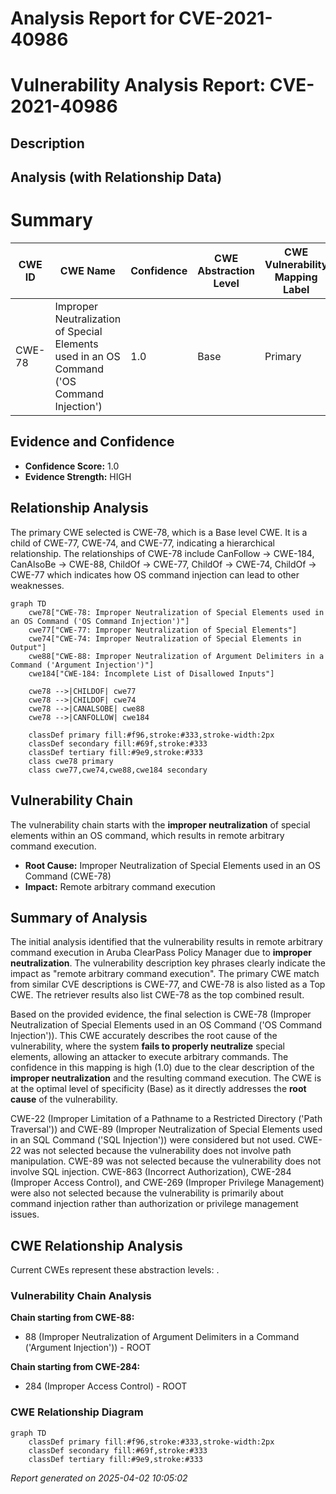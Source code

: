 # Analysis Report for CVE-2021-40986

# Vulnerability Analysis Report: CVE-2021-40986

## Description



## Analysis (with Relationship Data)

# Summary
| CWE ID | CWE Name | Confidence | CWE Abstraction Level | CWE Vulnerability Mapping Label | CWE-Vulnerability Mapping Notes |
|---|---|---|---|---|---|
| CWE-78 | Improper Neutralization of Special Elements used in an OS Command ('OS Command Injection') | 1.0 | Base | Primary | Allowed |

## Evidence and Confidence

*   **Confidence Score:** 1.0
*   **Evidence Strength:** HIGH

## Relationship Analysis
The primary CWE selected is CWE-78, which is a Base level CWE. It is a child of CWE-77, CWE-74, and CWE-77, indicating a hierarchical relationship. The relationships of CWE-78 include CanFollow -> CWE-184, CanAlsoBe -> CWE-88, ChildOf -> CWE-77, ChildOf -> CWE-74, ChildOf -> CWE-77 which indicates how OS command injection can lead to other weaknesses.

```mermaid
graph TD
    cwe78["CWE-78: Improper Neutralization of Special Elements used in an OS Command ('OS Command Injection')"]
    cwe77["CWE-77: Improper Neutralization of Special Elements"]
    cwe74["CWE-74: Improper Neutralization of Special Elements in Output"]
    cwe88["CWE-88: Improper Neutralization of Argument Delimiters in a Command ('Argument Injection')"]
    cwe184["CWE-184: Incomplete List of Disallowed Inputs"]

    cwe78 -->|CHILDOF| cwe77
    cwe78 -->|CHILDOF| cwe74
    cwe78 -->|CANALSOBE| cwe88
    cwe78 -->|CANFOLLOW| cwe184

    classDef primary fill:#f96,stroke:#333,stroke-width:2px
    classDef secondary fill:#69f,stroke:#333
    classDef tertiary fill:#9e9,stroke:#333
    class cwe78 primary
    class cwe77,cwe74,cwe88,cwe184 secondary
```

## Vulnerability Chain
The vulnerability chain starts with the **improper neutralization** of special elements within an OS command, which results in remote arbitrary command execution.
  - **Root Cause:** Improper Neutralization of Special Elements used in an OS Command (CWE-78)
  - **Impact:** Remote arbitrary command execution

## Summary of Analysis
The initial analysis identified that the vulnerability results in remote arbitrary command execution in Aruba ClearPass Policy Manager due to **improper neutralization**. The vulnerability description key phrases clearly indicate the impact as "remote arbitrary command execution". The primary CWE match from similar CVE descriptions is CWE-77, and CWE-78 is also listed as a Top CWE. The retriever results also list CWE-78 as the top combined result.

Based on the provided evidence, the final selection is CWE-78 (Improper Neutralization of Special Elements used in an OS Command ('OS Command Injection')). This CWE accurately describes the root cause of the vulnerability, where the system **fails to properly neutralize** special elements, allowing an attacker to execute arbitrary commands. The confidence in this mapping is high (1.0) due to the clear description of the **improper neutralization** and the resulting command execution. The CWE is at the optimal level of specificity (Base) as it directly addresses the **root cause** of the vulnerability.

CWE-22 (Improper Limitation of a Pathname to a Restricted Directory ('Path Traversal')) and CWE-89 (Improper Neutralization of Special Elements used in an SQL Command ('SQL Injection')) were considered but not used. CWE-22 was not selected because the vulnerability does not involve path manipulation. CWE-89 was not selected because the vulnerability does not involve SQL injection. CWE-863 (Incorrect Authorization), CWE-284 (Improper Access Control), and CWE-269 (Improper Privilege Management) were also not selected because the vulnerability is primarily about command injection rather than authorization or privilege management issues.


## CWE Relationship Analysis

Current CWEs represent these abstraction levels: .


### Vulnerability Chain Analysis

**Chain starting from CWE-88:**
- 88 (Improper Neutralization of Argument Delimiters in a Command ('Argument Injection')) - ROOT


**Chain starting from CWE-284:**
- 284 (Improper Access Control) - ROOT



### CWE Relationship Diagram

```mermaid
graph TD
    classDef primary fill:#f96,stroke:#333,stroke-width:2px
    classDef secondary fill:#69f,stroke:#333
    classDef tertiary fill:#9e9,stroke:#333
```



*Report generated on 2025-04-02 10:05:02*
